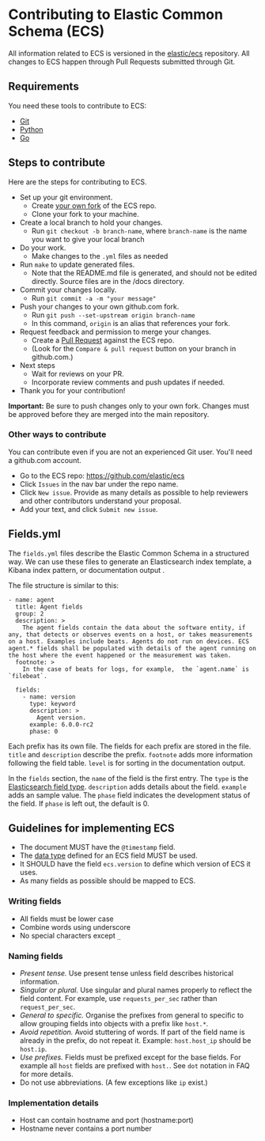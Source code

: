 # Contributing to Elastic Common Schema (ECS)

All information related to ECS is versioned in the [elastic/ecs](https://github.com/elastic/ecs) repository. All changes to ECS
happen through Pull Requests submitted through Git.


## Requirements

You need these tools to contribute to ECS:

* [Git](https://git-scm.com/)
* [Python](https://www.python.org/)
* [Go](https://golang.org/)

## Steps to contribute

Here are the steps for contributing to ECS.

* Set up your git environment.
  - Create [your own fork](https://help.github.com/articles/fork-a-repo/) of the ECS repo.
  - Clone your fork to your machine.
* Create a local branch to hold your changes.
  - Run `git checkout -b branch-name`, where `branch-name` is the name you want to give your local branch
* Do your work.
  - Make changes to the `.yml` files as needed
* Run `make` to update generated files.
  - Note that the README.md file is generated, and should not be edited directly. Source files are in the /docs directory.
* Commit your changes locally.
  - Run `git commit -a -m "your message"`
* Push your changes to your own github.com fork.
  - Run `git push --set-upstream origin branch-name`
  - In this command, `origin` is an alias that references your fork.
* Request feedback and permission to merge your changes.
  - Create a [Pull Request](https://help.github.com/articles/creating-a-pull-request/) against the ECS repo.
  - (Look for the `Compare & pull request` button on your branch in github.com.)
* Next steps
  - Wait for reviews on your PR.
  - Incorporate review comments and push updates if needed.
* Thank you for your contribution!

**Important:** Be sure to push changes only to your own fork. Changes must be approved before they are merged into the main repository.

### Other ways to contribute

You can contribute even if you are not an experienced Git user. You'll need a github.com account.
* Go to the ECS repo: https://github.com/elastic/ecs
* Click `Issues` in the nav bar under the repo name.
* Click `New issue`. Provide as many details as possible to help reviewers and other contributors understand your proposal.
* Add your text, and click `Submit new issue`.

## Fields.yml

The `fields.yml` files describe the Elastic Common Schema in a structured way. We can use these files to generate an Elasticsearch index template, a Kibana index pattern, or documentation output .

The file structure is similar to this:

```
- name: agent
  title: Agent fields
  group: 2
  description: >
    The agent fields contain the data about the software entity, if any, that detects or observes events on a host, or takes measurements on a host. Examples include beats. Agents do not run on devices. ECS agent.* fields shall be populated with details of the agent running on the host where the event happened or the measurement was taken.
  footnote: >
    In the case of beats for logs, for example,  the `agent.name` is `filebeat`.

  fields:
    - name: version
      type: keyword
      description: >
        Agent version.
      example: 6.0.0-rc2
      phase: 0
```

Each prefix has its own file. The fields for each prefix are stored in the file. `title` and `description` describe the prefix. `footnote` adds more information following the field table. `level` is for sorting in the documentation output.

In the `fields` section, the `name` of the field is the first entry.
The `type` is the [Elasticsearch field type](https://www.elastic.co/guide/en/elasticsearch/reference/current/mapping-types.html).
`description` adds details about the field.
`example` adds an sample value.
The `phase` field indicates the development status of the field. If `phase` is left out, the default is 0.

## Guidelines for implementing ECS

* The document MUST have the `@timestamp` field.
* The [data type](https://www.elastic.co/guide/en/elasticsearch/reference/current/mapping-types.html)
  defined for an ECS field MUST be used.
* It SHOULD have the field `ecs.version` to define which version of ECS it uses.
* As many fields as possible should be mapped to ECS.

### Writing fields

* All fields must be lower case
* Combine words using underscore
* No special characters except `_`

### Naming fields

* *Present tense.* Use present tense unless field describes historical information.
* *Singular or plural.* Use singular and plural names properly to reflect the field content. For example, use `requests_per_sec` rather than `request_per_sec`.
* *General to specific.* Organise the prefixes from general to specific to allow grouping fields into objects with a prefix like `host.*`.
* *Avoid repetition.* Avoid stuttering of words. If part of the field name is already in the prefix, do not repeat it. Example: `host.host_ip` should be `host.ip`.
* *Use prefixes.* Fields must be prefixed except for the base fields. For example all `host` fields are prefixed with `host.`. See `dot` notation in FAQ for more details.
* Do not use abbreviations. (A few exceptions like `ip` exist.)

### Implementation details

* Host can contain hostname and port (hostname:port)
* Hostname never contains a port number

